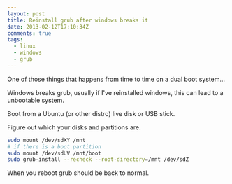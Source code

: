 ```yaml
---
layout: post
title: Reinstall grub after windows breaks it
date: 2013-02-12T17:10:34Z
comments: true
tags:
  - linux
  - windows
  - grub
---
```


One of those things that happens from time to time on a dual boot system...

Windows breaks grub, usually if I've reinstalled windows, this can lead to a unbootable system.

Boot from a Ubuntu (or other distro) live disk or USB stick.

Figure out which your disks and partitions are.

```bash
sudo mount /dev/sdXY /mnt
# if there is a boot partition
sudo mount /dev/sdUV /mnt/boot
sudo grub-install --recheck --root-directory=/mnt /dev/sdZ
```

When you reboot grub should be back to normal.
